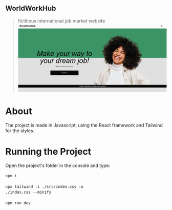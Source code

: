 ## WorldWorkHub
> fictitious international job market website<br>
![alt text](https://github.com/Luiznunvoa/WorldWorkHub/blob/main/preview.png)

# About

The project is made in Javascript, using the React framework and Tailwind for the styles.

# Running the Project

Open the project's folder in the console and type:

<code>npm i</code><br><br>
<code>npx tailwind -i ./src/index.css -o ./index.css --minify</code><br><br>
<code>npm run dev</code>
